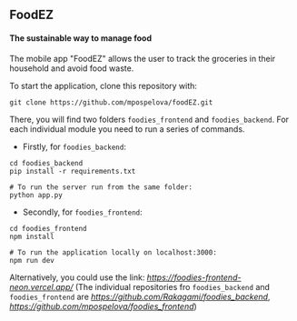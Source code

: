 ## FoodEZ

#### The sustainable way to manage food

The mobile app "FoodEZ" allows the user to track the groceries in their household
and avoid food waste.

To start the application, clone this repository with:
```
git clone https://github.com/mpospelova/foodEZ.git
```

There, you will find two folders `foodies_frontend` and `foodies_backend`. For each
individual module you need to run a series of commands.

- Firstly, for `foodies_backend`:
```
cd foodies_backend
pip install -r requirements.txt

# To run the server run from the same folder:
python app.py
```
 
- Secondly, for `foodies_frontend`:
```
cd foodies_frontend
npm install

# To run the application locally on localhost:3000:
npm run dev
```

Alternatively, you could use the link: *https://foodies-frontend-neon.vercel.app/*
(The individual repositories fro `foodies_backend` and `foodies_frontend` are *https://github.com/Rakagami/foodies_backend*, *https://github.com/mpospelova/foodies_frontend*)
